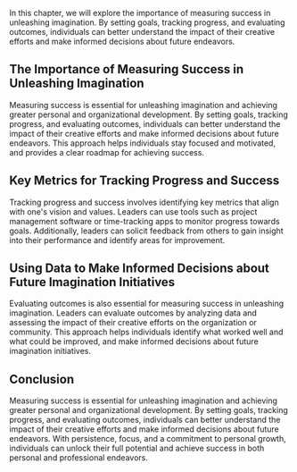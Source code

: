 
In this chapter, we will explore the importance of measuring success in unleashing imagination. By setting goals, tracking progress, and evaluating outcomes, individuals can better understand the impact of their creative efforts and make informed decisions about future endeavors.

The Importance of Measuring Success in Unleashing Imagination
-------------------------------------------------------------

Measuring success is essential for unleashing imagination and achieving greater personal and organizational development. By setting goals, tracking progress, and evaluating outcomes, individuals can better understand the impact of their creative efforts and make informed decisions about future endeavors. This approach helps individuals stay focused and motivated, and provides a clear roadmap for achieving success.

Key Metrics for Tracking Progress and Success
---------------------------------------------

Tracking progress and success involves identifying key metrics that align with one's vision and values. Leaders can use tools such as project management software or time-tracking apps to monitor progress towards goals. Additionally, leaders can solicit feedback from others to gain insight into their performance and identify areas for improvement.

Using Data to Make Informed Decisions about Future Imagination Initiatives
--------------------------------------------------------------------------

Evaluating outcomes is also essential for measuring success in unleashing imagination. Leaders can evaluate outcomes by analyzing data and assessing the impact of their creative efforts on the organization or community. This approach helps individuals identify what worked well and what could be improved, and make informed decisions about future imagination initiatives.

Conclusion
----------

Measuring success is essential for unleashing imagination and achieving greater personal and organizational development. By setting goals, tracking progress, and evaluating outcomes, individuals can better understand the impact of their creative efforts and make informed decisions about future endeavors. With persistence, focus, and a commitment to personal growth, individuals can unlock their full potential and achieve success in both personal and professional endeavors.
